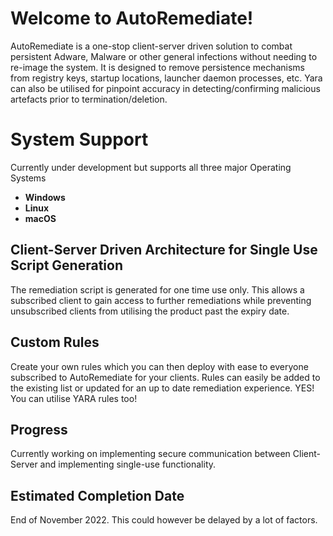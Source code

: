 # Welcome to AutoRemediate!
AutoRemediate is a one-stop client-server driven solution to combat persistent Adware, Malware or other general infections without needing to re-image the system.
It is designed to remove persistence mechanisms from registry keys, startup locations, launcher daemon processes, etc. 
Yara can also be utilised for pinpoint accuracy in detecting/confirming malicious artefacts prior to termination/deletion.

# System Support
Currently under development but supports all three major Operating Systems
 - **Windows**
 - **Linux**
 - **macOS**

## Client-Server Driven Architecture for Single Use Script Generation
The remediation script is generated for one time use only. This allows a subscribed client to gain access to further remediations while preventing unsubscribed clients from utilising the product past the expiry date.

## Custom Rules
Create your own rules which you can then deploy with ease to everyone subscribed to AutoRemediate for your clients.
Rules can easily be added to the existing list or updated for an up to date remediation experience. YES! You can utilise YARA rules too!

## Progress
Currently working on implementing secure communication between Client-Server and implementing single-use functionality.


## Estimated Completion Date
End of November 2022. This could however be delayed by a lot of factors.